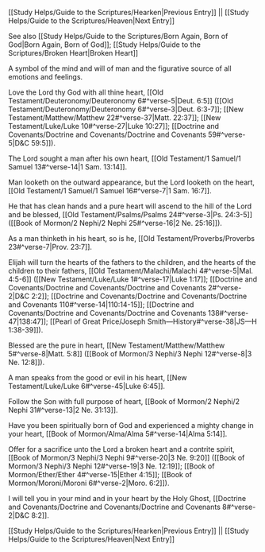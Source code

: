[[Study Helps/Guide to the Scriptures/Hearken|Previous Entry]]  ||  [[Study Helps/Guide to the Scriptures/Heaven|Next Entry]]

 See also [[Study Helps/Guide to the Scriptures/Born Again, Born of God|Born Again, Born of God]]; [[Study Helps/Guide to the Scriptures/Broken Heart|Broken Heart]]

 A symbol of the mind and will of man and the figurative source of all emotions and feelings.

 Love the Lord thy God with all thine heart, [[Old Testament/Deuteronomy/Deuteronomy 6#^verse-5|Deut. 6:5]] ([[Old Testament/Deuteronomy/Deuteronomy 6#^verse-3|Deut. 6:3-7]]; [[New Testament/Matthew/Matthew 22#^verse-37|Matt. 22:37]]; [[New Testament/Luke/Luke 10#^verse-27|Luke 10:27]]; [[Doctrine and Covenants/Doctrine and Covenants/Doctrine and Covenants 59#^verse-5|D&C 59:5]]).

 The Lord sought a man after his own heart, [[Old Testament/1 Samuel/1 Samuel 13#^verse-14|1 Sam. 13:14]].

 Man looketh on the outward appearance, but the Lord looketh on the heart, [[Old Testament/1 Samuel/1 Samuel 16#^verse-7|1 Sam. 16:7]].

 He that has clean hands and a pure heart will ascend to the hill of the Lord and be blessed, [[Old Testament/Psalms/Psalms 24#^verse-3|Ps. 24:3-5]] ([[Book of Mormon/2 Nephi/2 Nephi 25#^verse-16|2 Ne. 25:16]]).

 As a man thinketh in his heart, so is he, [[Old Testament/Proverbs/Proverbs 23#^verse-7|Prov. 23:7]].

 Elijah will turn the hearts of the fathers to the children, and the hearts of the children to their fathers, [[Old Testament/Malachi/Malachi 4#^verse-5|Mal. 4:5-6]] ([[New Testament/Luke/Luke 1#^verse-17|Luke 1:17]]; [[Doctrine and Covenants/Doctrine and Covenants/Doctrine and Covenants 2#^verse-2|D&C 2:2]]; [[Doctrine and Covenants/Doctrine and Covenants/Doctrine and Covenants 110#^verse-14|110:14-15]]; [[Doctrine and Covenants/Doctrine and Covenants/Doctrine and Covenants 138#^verse-47|138:47]]; [[Pearl of Great Price/Joseph Smith—History#^verse-38|JS—H 1:38-39]]).

 Blessed are the pure in heart, [[New Testament/Matthew/Matthew 5#^verse-8|Matt. 5:8]] ([[Book of Mormon/3 Nephi/3 Nephi 12#^verse-8|3 Ne. 12:8]]).

 A man speaks from the good or evil in his heart, [[New Testament/Luke/Luke 6#^verse-45|Luke 6:45]].

 Follow the Son with full purpose of heart, [[Book of Mormon/2 Nephi/2 Nephi 31#^verse-13|2 Ne. 31:13]].

 Have you been spiritually born of God and experienced a mighty change in your heart, [[Book of Mormon/Alma/Alma 5#^verse-14|Alma 5:14]].

 Offer for a sacrifice unto the Lord a broken heart and a contrite spirit, [[Book of Mormon/3 Nephi/3 Nephi 9#^verse-20|3 Ne. 9:20]] ([[Book of Mormon/3 Nephi/3 Nephi 12#^verse-19|3 Ne. 12:19]]; [[Book of Mormon/Ether/Ether 4#^verse-15|Ether 4:15]]; [[Book of Mormon/Moroni/Moroni 6#^verse-2|Moro. 6:2]]).

 I will tell you in your mind and in your heart by the Holy Ghost, [[Doctrine and Covenants/Doctrine and Covenants/Doctrine and Covenants 8#^verse-2|D&C 8:2]].

[[Study Helps/Guide to the Scriptures/Hearken|Previous Entry]]  ||  [[Study Helps/Guide to the Scriptures/Heaven|Next Entry]]